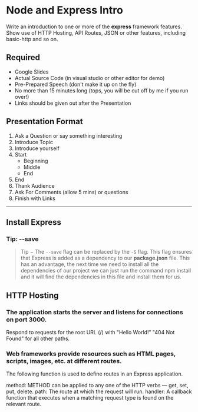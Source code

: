 # Node and Express Intro
Write an introduction to one or more of the **express** framework features.
Show use of HTTP Hosting, API Routes, JSON or other features, including basic-http and so on. 

## Required
- Google Slides
- Actual Source Code (in visual studio or other editor for demo)
- Pre-Prepared Speech (don't make it up on the fly)
- No more than 15 minutes long (tops, you will be cut off by me if you run over!)
- Links should be given out after the Presentation

## Presentation Format
1. Ask a Question or say something interesting
2. Introduce Topic
3. Introduce yourself 
4. Start
   - Beginning 
   - Middle
   - End
5. End
6. Thank Audience
7. Ask For Comments (allow 5 mins) or questions
8. Finish with Links




***

## Install Express
### Tip: --save
> Tip − The `--save` flag can be replaced by the `-S` flag. This flag ensures that Express is added as a dependency to our **package.json** file. This has an advantage, the next time we need to install all the dependencies of our project we can just run the command npm install and it will find the dependencies in this file and install them for us.


## HTTP Hosting
### The application starts the server and listens for connections on port 3000.
Respond to requests for the root URL (/) with "Hello World!”
 "404 Not Found" for all other paths.

### Web frameworks provide resources such as HTML pages, scripts, images, etc. at different routes.
The following function is used to define routes in an Express application.

method: METHOD can be applied to any one of the HTTP verbs — get, set, put, delete.
path: The route at which the request will run.
handler: A callback function that executes when a matching request type is found on the relevant route.
